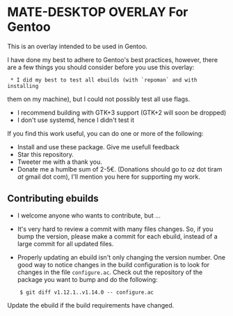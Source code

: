 MATE-DESKTOP OVERLAY For Gentoo
===============================

This is an overlay intended to be used in Gentoo. 

I have done my best to adhere to Gentoo's best practices, however, there
are a few things you should consider before you use this overlay:

	 * I did my best to test all ebuilds (with `repoman` and with installing
   them on my machine), but I could not possibly test all use flags.
  - I recommend building with GTK+3 support (GTK+2 will soon be dropped)
  - I don't use systemd, hence I didn't test it

If you find this work useful, you can do one or more of the following:

 * Install and use these package. Give me usefull feedback
 * Star this repository.
 * Tweeter me with a thank you.
 * Donate me a humlbe sum of 2-5€.
   (Donations should go to oz dot tiram _at_ gmail dot com),
   I'll mention you here for supporting my work.


## Contributing ebuilds

 * I welcome anyone who wants to contribute, but ...
 * It's very hard to review a commit with many files changes. So, if you 
   bump the version, please make a commit for each ebuild, instead of a large
	 commit for all updated files.

 * Properly updating an ebuild isn't only changing the version number. One good
   way to notice changes in the build configuration is to look for changes in
	 the file `configure.ac`. Check out the repository of the package you want 
	 to bump and do the following:

```
	$ git diff v1.12.1..v1.14.0 -- configure.ac 
```

   Update the ebuild if the build requirements have changed.
